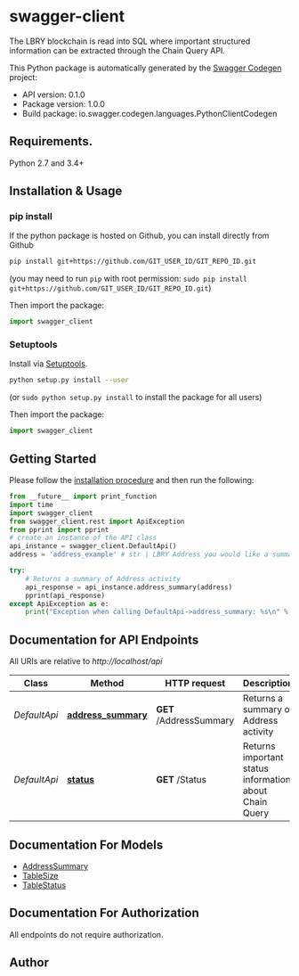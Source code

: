 # swagger-client
The LBRY blockchain is read into SQL where important structured information can be extracted through the Chain Query API.

This Python package is automatically generated by the [Swagger Codegen](https://github.com/swagger-api/swagger-codegen) project:

- API version: 0.1.0
- Package version: 1.0.0
- Build package: io.swagger.codegen.languages.PythonClientCodegen

## Requirements.

Python 2.7 and 3.4+

## Installation & Usage
### pip install

If the python package is hosted on Github, you can install directly from Github

```sh
pip install git+https://github.com/GIT_USER_ID/GIT_REPO_ID.git
```
(you may need to run `pip` with root permission: `sudo pip install git+https://github.com/GIT_USER_ID/GIT_REPO_ID.git`)

Then import the package:
```python
import swagger_client 
```

### Setuptools

Install via [Setuptools](http://pypi.python.org/pypi/setuptools).

```sh
python setup.py install --user
```
(or `sudo python setup.py install` to install the package for all users)

Then import the package:
```python
import swagger_client
```

## Getting Started

Please follow the [installation procedure](#installation--usage) and then run the following:

```python
from __future__ import print_function
import time
import swagger_client
from swagger_client.rest import ApiException
from pprint import pprint
# create an instance of the API class
api_instance = swagger_client.DefaultApi()
address = 'address_example' # str | LBRY Address you would like a summary on.

try:
    # Returns a summary of Address activity
    api_response = api_instance.address_summary(address)
    pprint(api_response)
except ApiException as e:
    print("Exception when calling DefaultApi->address_summary: %s\n" % e)

```

## Documentation for API Endpoints

All URIs are relative to *http://localhost/api*

Class | Method | HTTP request | Description
------------ | ------------- | ------------- | -------------
*DefaultApi* | [**address_summary**](docs/DefaultApi.md#address_summary) | **GET** /AddressSummary | Returns a summary of Address activity
*DefaultApi* | [**status**](docs/DefaultApi.md#status) | **GET** /Status | Returns important status information about Chain Query


## Documentation For Models

 - [AddressSummary](docs/AddressSummary.md)
 - [TableSize](docs/TableSize.md)
 - [TableStatus](docs/TableStatus.md)


## Documentation For Authorization

 All endpoints do not require authorization.


## Author



